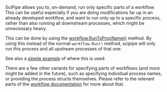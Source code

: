 SciPipe allows you to, on-demand, run only specific parts of a workflow. This
can be useful especially if you are doing modifications far up in an already
developed workflow, and want to run only up to a specific process, rather
than also running all downstream processes, which might be unnecessary heavy.

This can be done by using the
[workflow.RunToProcName()](https://godoc.org/github.com/scipipe/scipipe#Workflow.Run)
method. By using this instead of the normal `workflow.Run()` method, scipipe
will only run this process and all upstream processes of that one.

See also a
[simple&nbsp;example](https://github.com/scipipe/scipipe/blob/master/examples/run_specific_procs/run_specific_procs.go)
of where this is used.

There are a few other variants for specifying parts of workflows (and more
might be added in the future), such as specifying individual process names,
or providing the process structs themselves. Please refer to the relevant
parts of the
[workflow&nbsp;documentation](https://godoc.org/github.com/scipipe/scipipe#Workflow)
for more about that.
